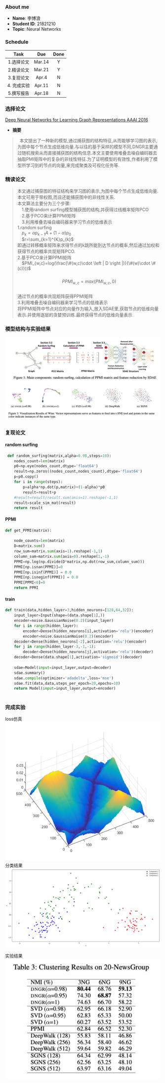 ### About me
* **Name**: 李博浪
* **Student ID**: 21821210  
* **Topic**: Neural Networks

### Schedule

| Task | Due | Done |
| :--:| :--: | :--: |
| 1.选择论文 | Mar.14 | Y |
| 2.精读论文 | Mar.21 | Y
| 3.复现论文 | Apr.4 | N
| 4. 完成实验 | Apr.11 | N
| 5.撰写报告 | Apr.18 | N

### 选择论文
[Deep Neural Networks for Learning Graph Representations AAAI 2016](DNGR.pdf)  

* **摘要**
> &ensp;本文提出了一种新的模型,通过捕获图的结构特征,从而能够学习图的表示,为图中每个节点生成低维向量.与以往的基于采样的模型不同,DNGR主要通过随机搜索从而直接捕获图的结构信息.本文主要使用堆叠去噪自编码器去抽取PMI矩阵中的复杂的非线性特征.为了证明模型的有效性,作者利用了模型所学习到的节点的向量,来完成聚类及可视化任务等.
### 精读论文
>本文通过捕获图的特征结构来学习图的表示,为图中每个节点生成低维向量.本文可用于带权图,而且还能捕获图中的非线性关系.  
本文算法主要分为三个步骤:  
&emsp;1.使用random surfing模型捕获图的结构,并获得过线概率矩阵PCO  
&emsp;2.基于PCO来计算PPMI矩阵  
&emsp;3.利用堆叠去噪自编码器来学习节点的低维表示  
1.random surfing  
&emsp;$p_{k}=\alpha p_{k-1}A+(1-\alpha )p_{0}$  
&emsp;$r=\sum_{k=1}^{K}p_{k}$  
即通过转移概率矩阵来求得节点的k跳所能到达节点的概率,然后通过加权和获得节点的概率共现矩阵PCO.  
2.基于PCO来计算PPMI矩阵  
&emsp;$PMI_{w,c}=log(\frac{\#(w,c)\cdot \left | D \right |)}{\#(w)\cdot \#(c)}))$  
&emsp;$$PPMI_{w,c}=max(PMI_{w,c},0)$$  
通过节点的概率共现矩阵获得PPMI矩阵  
3.利用堆叠去噪自编码器来学习节点的低维表示  
将PPMI矩阵中节点对应的向量作为输入,放入SDAE里,获取节点的低维向量表示.并使用逐层的贪婪预训练.最终获得节点的低维向量表示

### 模型结构与实验结果
![model](./model.png)
![visual](./visual.png)

### 复现论文
#### random surfing
```python
 def random_surfing(matrix,alpha=0.98,steps=10):
    nodes_count=len(matrix)
    p0=np.eye(nodes_count,dtype='float64')
    result=np.zeros((nodes_count,nodes_count),dtype='float64')
    p=p0.copy()
    for i in range(steps):
        p=alpha*np.dot(p,matrix)+(1-alpha)*p0
        result=result+p
    #result=result/result.sum(axis=1).reshape(-1,1)
    result=scale_sim_mat(result)
    return result
```

#### PPMI
```python
def get_PPMI(matrix):
    
    node_counts=len(matrix)
    D=matrix.sum()
    row_sum=matrix.sum(axis=1).reshape(-1,1)
    column_sum=matrix.sum(axis=0).reshape(1,-1)
    PPMI=np.log(np.divide(D*matrix,np.dot(row_sum,column_sum)))
    PPMI[np.isnan(PPMI)]=0
    PPMI[np.isinf(PPMI)] = 0.0
    PPMI[np.isneginf(PPMI)] = 0.0
    PPMI[PPMI<0]=0
    return PPMI
```
#### train
```python
def train(data,hidden_layer=3,hidden_neurons=[128,64,32]):
    input_layer=Input(shape=(data.shape[1],))
    encoder=noise.GaussianNoise(0.2)(input_layer)
    for i in range(hidden_layer):
        encoder=Dense(hidden_neurons[i],activation='relu')(encoder)
        encoder=noise.GaussianNoise(0.2)(encoder)
    decoder=Dense(hidden_neurons[-2],activation='relu')(encoder)
    for j in range(hidden_layer-3,-1,-1):
        decoder=Dense(hidden_neurons[j],activation='relu')(decoder)
    decoder=Dense(data.shape[1],activation='sigmoid')(decoder)

    sdae=Model(input=input_layer,output=decoder)
    sdae.summary()
    sdae.compile(optimizer='adadelta',loss='mse')
    sdae.fit(data,data,steps_per_epoch=20,epochs=10)
    return Model(input=input_layer,output=encoder)
        

```


### 完成实验
loss仿真
![loss](./loss.png)
分类结果
![embedding](./embedding.png)

实验结果
![clustering](./clustering.png)
